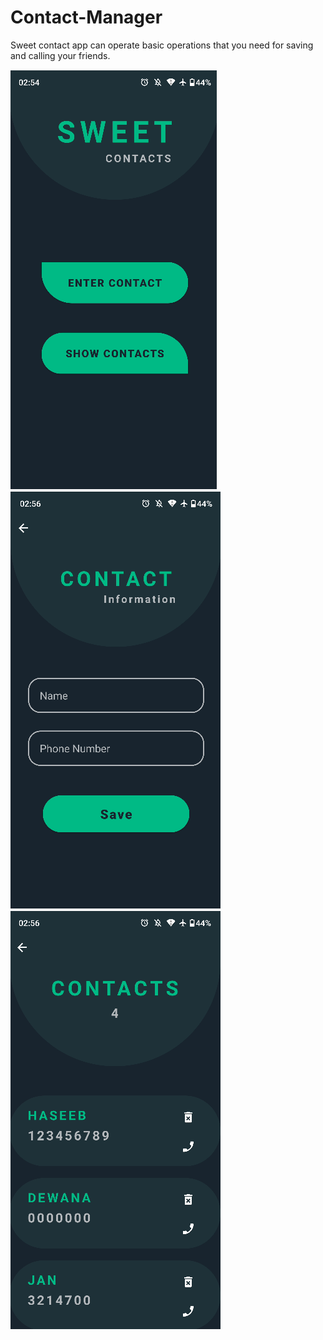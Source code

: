 # Contact-Manager
Sweet contact app can operate basic operations that you need for saving and calling your friends.

![Sweet Contact Home screen](1.PNG)
![Sweet Contact Information screen](2.PNG)
![Sweet Contact View screen](3.PNG)
